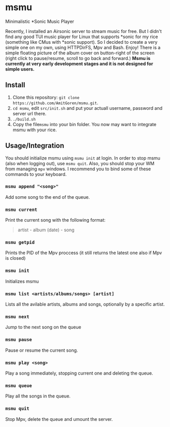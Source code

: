 # msmu
Minimalistic *Sonic Music Player

Recently, I installed an Airsonic server to stream music for free. But I didn't find any good
TUI music player for Linux that supports *sonic for my rice (something
like CMus with *sonic support). So I decided to create a very simple one on my own, using
HTTPDirFS, Mpv and Bash. Enjoy!
There is a simple floating picture of the album cover on button-right of the screen (right click to pause/resume, scroll to go back and forward.)
**Msmu is currently at very early development stages and it is not designed for simple users.**

## Install
 1. Clone this repository: ```git clone https://github.com/AmitGoren/msmu.git```.
 2. ```cd msmu```, edit ```src/init.sh``` and put your actuall username, password and server url there.
 3. ```./build.sh```
 4. Copy the file```msmu``` into your bin folder.
You now may want to integrate msmu with your rice.

## Usage/Integration
You should initialize msmu using ```msmu init``` at login. In order to stop msmu (also when
logging out), use ```msmu quit```. Also, you should stop your WM from managing ```mpv``` windows.
I recommend you to bind some of these commands to your keyboard.

### ```msmu append "<song>"```
Add some song to the end of the queue.

### ```msmu current```
Print the current song with the following format:

> artist - album (date) - song

### ```msmu getpid```
Prints the PID of the Mpv proccess (it still returns the latest one also if Mpv is closed)

### ```msmu init```
Initializes msmu

### ```msmu list <artists/albums/songs> [artist]```
Lists all the avilable artists, albums and songs, optionally by a specific artist.

### ```msmu next```
Jump to the next song on the queue

### ```msmu pause```
Pause or resume the current song.

### ```msmu play <song>```
Play a song immediately, stopping current one and deleting the queue.

### ```msmu queue```
Play all the songs in the queue.

### ```msmu quit```
Stop Mpv, delete the queue and umount the server.
